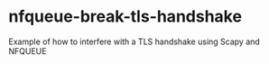 # nfqueue-break-tls-handshake
Example of how to interfere with a TLS handshake using Scapy and NFQUEUE
